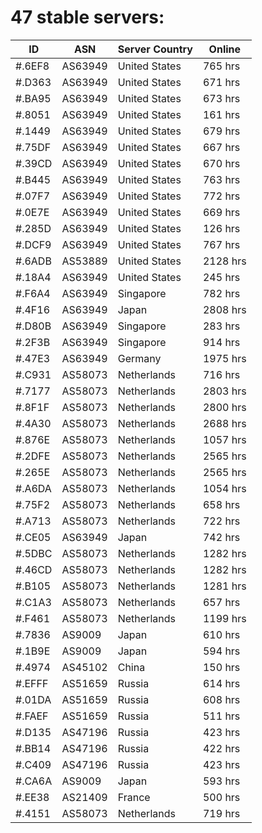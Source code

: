 # 47 stable servers:

| ID | ASN | Server Country | Online |
| ------ | ------ | ------ | ------ |
| #.6EF8 | AS63949 | United States | 765 hrs |
| #.D363 | AS63949 | United States | 671 hrs |
| #.BA95 | AS63949 | United States | 673 hrs |
| #.8051 | AS63949 | United States | 161 hrs |
| #.1449 | AS63949 | United States | 679 hrs |
| #.75DF | AS63949 | United States | 667 hrs |
| #.39CD | AS63949 | United States | 670 hrs |
| #.B445 | AS63949 | United States | 763 hrs |
| #.07F7 | AS63949 | United States | 772 hrs |
| #.0E7E | AS63949 | United States | 669 hrs |
| #.285D | AS63949 | United States | 126 hrs |
| #.DCF9 | AS63949 | United States | 767 hrs |
| #.6ADB | AS53889 | United States | 2128 hrs |
| #.18A4 | AS63949 | United States | 245 hrs |
| #.F6A4 | AS63949 | Singapore | 782 hrs |
| #.4F16 | AS63949 | Japan | 2808 hrs |
| #.D80B | AS63949 | Singapore | 283 hrs |
| #.2F3B | AS63949 | Singapore | 914 hrs |
| #.47E3 | AS63949 | Germany | 1975 hrs |
| #.C931 | AS58073 | Netherlands | 716 hrs |
| #.7177 | AS58073 | Netherlands | 2803 hrs |
| #.8F1F | AS58073 | Netherlands | 2800 hrs |
| #.4A30 | AS58073 | Netherlands | 2688 hrs |
| #.876E | AS58073 | Netherlands | 1057 hrs |
| #.2DFE | AS58073 | Netherlands | 2565 hrs |
| #.265E | AS58073 | Netherlands | 2565 hrs |
| #.A6DA | AS58073 | Netherlands | 1054 hrs |
| #.75F2 | AS58073 | Netherlands | 658 hrs |
| #.A713 | AS58073 | Netherlands | 722 hrs |
| #.CE05 | AS63949 | Japan | 742 hrs |
| #.5DBC | AS58073 | Netherlands | 1282 hrs |
| #.46CD | AS58073 | Netherlands | 1282 hrs |
| #.B105 | AS58073 | Netherlands | 1281 hrs |
| #.C1A3 | AS58073 | Netherlands | 657 hrs |
| #.F461 | AS58073 | Netherlands | 1199 hrs |
| #.7836 | AS9009 | Japan | 610 hrs |
| #.1B9E | AS9009 | Japan | 594 hrs |
| #.4974 | AS45102 | China | 150 hrs |
| #.EFFF | AS51659 | Russia | 614 hrs |
| #.01DA | AS51659 | Russia | 608 hrs |
| #.FAEF | AS51659 | Russia | 511 hrs |
| #.D135 | AS47196 | Russia | 423 hrs |
| #.BB14 | AS47196 | Russia | 422 hrs |
| #.C409 | AS47196 | Russia | 423 hrs |
| #.CA6A | AS9009 | Japan | 593 hrs |
| #.EE38 | AS21409 | France | 500 hrs |
| #.4151 | AS58073 | Netherlands | 719 hrs |

